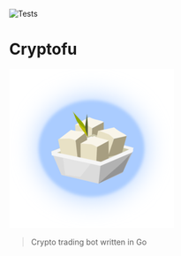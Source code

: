 ![Tests](https://github.com/jollyjerr/cryptofu/workflows/Tests/badge.svg?branch=main)

# Cryptofu

![](./assets/cryptofu.png)

> Crypto trading bot written in Go
